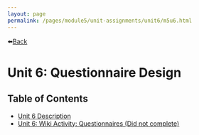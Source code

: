 ```yaml
---
layout: page
permalink: /pages/module5/unit-assignments/unit6/m5u6.html
---
```


⬅️[Back](/pages/module5.html)

# Unit 6: Questionnaire Design

## Table of Contents

-  [Unit 6 Description](/pages/module5/unit-assignments/unit6/m5u6-description.html)
-  [Unit 6: Wiki Activity: Questionnaires (Did not complete)](/pages/module5/unit-assignments/unit6/m5u6-wikiactivity.html)
